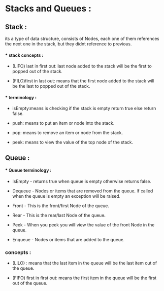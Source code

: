 # Stacks and Queues :


## Stack :

its a type of data structure, consists of Nodes, each one of them references the next one in the stack, but they didnt reference to previous.



#### * stack concepts :

* (LIFO) last in first out: last node added to the stack will be the first to popped out of the stack.

* (FILO)first in last out: means that the first node added to the stack will be the last to popped out of the stack.


#### * terminology :

* isEmpty:means is checking if the stack is empty return true else return false.

* push: means to put an item or node into the stack.

* pop: means to remove an item  or node from the stack.

* peek: means to view the value of the top node of the stack.




## Queue :

#### * Queue terminology :


* IsEmpty - returns true when queue is empty otherwise returns false.

* Dequeue - Nodes or items that are removed from the queue. If called when the queue is empty an exception will be raised.

* Front - This is the front/first Node of the queue.

* Rear - This is the rear/last Node of the queue.

* Peek - When you peek you will view the value of the front Node in the queue.

* Enqueue - Nodes or items that are added to the queue.

### concepts :

* (LILO) : means that the last item in the queue will be the last item out of the queue.

* (FIFO) first in first out: means the first item in the queue will be the first out of the queue.



